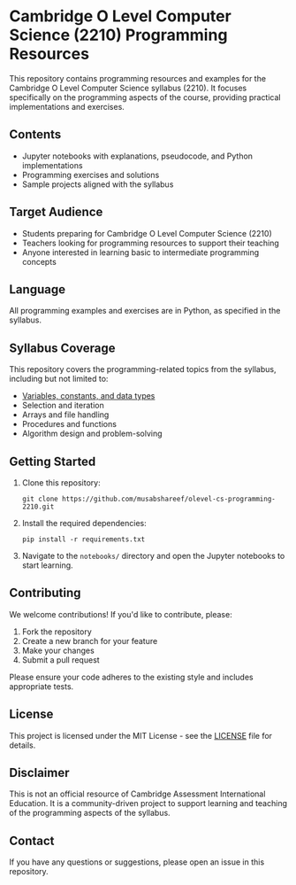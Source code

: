 # Cambridge O Level Computer Science (2210) Programming Resources

This repository contains programming resources and examples for the Cambridge O Level Computer Science syllabus (2210). It focuses specifically on the programming aspects of the course, providing practical implementations and exercises.

## Contents

- Jupyter notebooks with explanations, pseudocode, and Python implementations
- Programming exercises and solutions
- Sample projects aligned with the syllabus

## Target Audience

- Students preparing for Cambridge O Level Computer Science (2210)
- Teachers looking for programming resources to support their teaching
- Anyone interested in learning basic to intermediate programming concepts

## Language

All programming examples and exercises are in Python, as specified in the syllabus.

## Syllabus Coverage

This repository covers the programming-related topics from the syllabus, including but not limited to:

- [Variables, constants, and data types](./notebooks/01-variables-constants-datatypes.ipynb)
- Selection and iteration
- Arrays and file handling
- Procedures and functions
- Algorithm design and problem-solving

## Getting Started

1. Clone this repository:
   ```
   git clone https://github.com/musabshareef/olevel-cs-programming-2210.git
   ```

2. Install the required dependencies:
   ```
   pip install -r requirements.txt
   ```

3. Navigate to the `notebooks/` directory and open the Jupyter notebooks to start learning.

## Contributing

We welcome contributions! If you'd like to contribute, please:

1. Fork the repository
2. Create a new branch for your feature
3. Make your changes
4. Submit a pull request

Please ensure your code adheres to the existing style and includes appropriate tests.

## License

This project is licensed under the MIT License - see the [LICENSE](LICENSE) file for details.

## Disclaimer

This is not an official resource of Cambridge Assessment International Education. It is a community-driven project to support learning and teaching of the programming aspects of the syllabus.

## Contact

If you have any questions or suggestions, please open an issue in this repository.